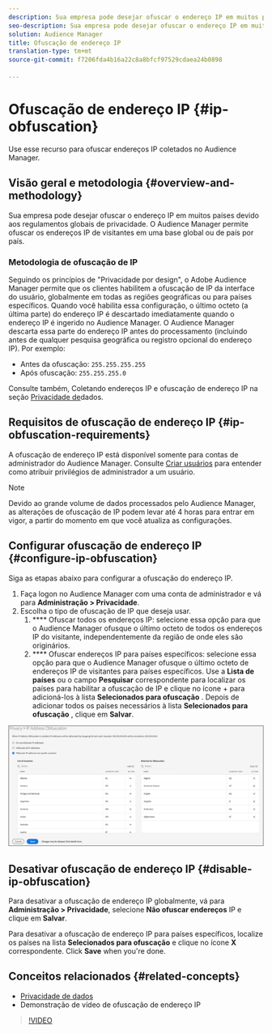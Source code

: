 ```yaml
---
description: Sua empresa pode desejar ofuscar o endereço IP em muitos países devido aos regulamentos globais de privacidade. O Audience Manager permite ofuscar os endereços IP de visitantes em uma base global ou de país por país.
seo-description: Sua empresa pode desejar ofuscar o endereço IP em muitos países devido aos regulamentos globais de privacidade. O Audience Manager permite ofuscar os endereços IP de visitantes em uma base global ou de país por país.
solution: Audience Manager
title: Ofuscação de endereço IP
translation-type: tm+mt
source-git-commit: f7206fda4b16a22c8a8bfcf97529cdaea24b0898

---
```



# Ofuscação de endereço IP {#ip-obfuscation}

Use esse recurso para ofuscar endereços IP coletados no Audience Manager.

## Visão geral e metodologia {#overview-and-methodology}

Sua empresa pode desejar ofuscar o endereço IP em muitos países devido aos regulamentos globais de privacidade. O Audience Manager permite ofuscar os endereços IP de visitantes em uma base global ou de país por país.

### Metodologia de ofuscação de IP

Seguindo os princípios de "Privacidade por design", o Adobe Audience Manager permite que os clientes habilitem a ofuscação de IP da interface do usuário, globalmente em todas as regiões geográficas ou para países específicos. Quando você habilita essa configuração, o último octeto (a última parte) do endereço IP é descartado imediatamente quando o endereço IP é ingerido no Audience Manager. O Audience Manager descarta essa parte do endereço IP antes do processamento (incluindo antes de qualquer pesquisa geográfica ou registro opcional do endereço IP). Por exemplo:

* Antes da ofuscação: `255.255.255.255`
* Após ofuscação: `255.255.255.0`

Consulte também, Coletando endereços IP e ofuscação de endereço IP na seção [Privacidade de](/help/using/overview/data-security-and-privacy/data-privacy.md)dados.

## Requisitos de ofuscação de endereço IP {#ip-obfuscation-requirements}

A ofuscação de endereço IP está disponível somente para contas de administrador do Audience Manager. Consulte [Criar usuários](/help/using/features/administration/administration-overview.md#create-users) para entender como atribuir privilégios de administrador a um usuário.

>[!NOTE]
>
> Devido ao grande volume de dados processados pelo Audience Manager, as alterações de ofuscação de IP podem levar até 4 horas para entrar em vigor, a partir do momento em que você atualiza as configurações.

## Configurar ofuscação de endereço IP {#configure-ip-obfuscation}

Siga as etapas abaixo para configurar a ofuscação do endereço IP.

1. Faça logon no Audience Manager com uma conta de administrador e vá para **Administração &gt; Privacidade**.
2. Escolha o tipo de ofuscação de IP que deseja usar.
   1. **** Ofuscar todos os endereços IP: selecione essa opção para que o Audience Manager ofusque o último octeto de todos os endereços IP do visitante, independentemente da região de onde eles são originários.
   2. **** Ofuscar endereços IP para países específicos: selecione essa opção para que o Audience Manager ofusque o último octeto de endereços IP de visitantes para países específicos. Use a **Lista de países** ou o campo **Pesquisar** correspondente para localizar os países para habilitar a ofuscação de IP e clique no ícone + para adicioná-los à lista **Selecionados para ofuscação** . Depois de adicionar todos os países necessários à lista **Selecionados para ofuscação** , clique em **Salvar**.

![](assets/ip-obfuscation.png)

## Desativar ofuscação de endereço IP {#disable-ip-obfuscation}

Para desativar a ofuscação de endereço IP globalmente, vá para **Administração &gt; Privacidade**, selecione **Não ofuscar endereços** IP e clique em **Salvar**.

Para desativar a ofuscação de endereço IP para países específicos, localize os países na lista **Selecionados para ofuscação** e clique no ícone **X** correspondente. Click **Save** when you're done.

## Conceitos relacionados {#related-concepts}

* [Privacidade de dados](/help/using/overview/data-security-and-privacy/data-privacy.md)
* Demonstração de vídeo de ofuscação de endereço IP
>[!VIDEO](https://video.tv.adobe.com/v/27218/?captions=por_br)

